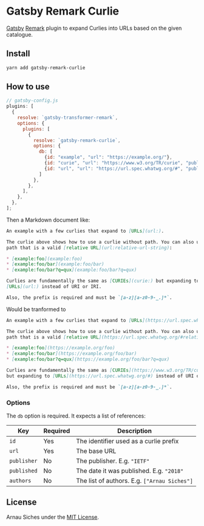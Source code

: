# Gatsby Remark Curlie

[Gatsby](https://www.gatsbyjs.org/) [Remark](https://remark.js.org/) plugin to
expand Curlies into URLs based on the given catalogue.

## Install

```sh
yarn add gatsby-remark-curlie
```

## How to use

```javascript
// gatsby-config.js
plugins: [
  {
    resolve: `gatsby-transformer-remark`,
    options: {
      plugins: [
        {
          resolve: `gatsby-remark-curlie`,
          options: {
            db: [
              {id: "example", "url": "https://example.org/"},
              {id: "curie", "url": "https://www.w3.org/TR/curie", "publisher": "W3C", "published": "2010"},
              {id: "url", "url": "https://url.spec.whatwg.org/#", "publisher": "WHATWG"},
            ]
          },
        },
      ],
    },
  },
];
```

Then a Markdown document like:

```markdown
An example with a few curlies that expand to [URLs](url:).

The curlie above shows how to use a curlie without path. You can also use any
path that is a valid [relative URL](url:relative-url-string):

* [example:foo](example:foo)
* [example:foo/bar](example:foo/bar)
* [example:foo/bar?q=qux](example:foo/bar?q=qux)

Curlies are fundamentally the same as [CURIEs](curie:) but expanding to
[URLs](url:) instead of URI or IRI.

Also, the prefix is required and must be `[a-z][a-z0-9-_.]*`.
```

Would be tranformed to


```markdown
An example with a few curlies that expand to [URLs](https://url.spec.whatwg.org/#).

The curlie above shows how to use a curlie without path. You can also use any
path that is a valid [relative URL](https://url.spec.whatwg.org/#relative-url-string):

* [example:foo](https://example.org/foo)
* [example:foo/bar](https://example.org/foo/bar)
* [example:foo/bar?q=qux](https://example.org/foo/bar?q=qux)

Curlies are fundamentally the same as [CURIEs](https://www.w3.org/TR/curie)
but expanding to [URLs](https://url.spec.whatwg.org/#) instead of URI or IRI.

Also, the prefix is required and must be `[a-z][a-z0-9-_.]*`.
```


### Options

The `db` option is required. It expects a list of references:

|Key|Required|Description|
|-|-|-|
|`id`|Yes|The identifier used as a curlie prefix|
|`url`|Yes|The base URL|
|`publisher`|No|The publisher. E.g. `"IETF"`|
|`published`|No|The date it was published. E.g. `"2018"`|
|`authors`|No|The list of authors. E.g. `["Arnau Siches"]`|


## License

Arnau Siches under the [MIT License](LICENCE).
